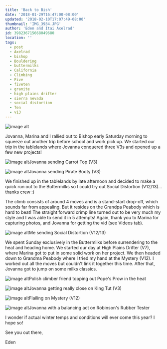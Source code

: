```yaml
---
title: 'Back to Bish'
date: '2018-01-29T16:47:00-08:00'
updated: '2018-02-10T17:07:49-08:00'
thumbnail: 'IMG_3934.JPG'
author: 'Eden and Itai Axelrad'
id: 398236715668049680
location: ''
tags:
  - post
  - Axelrad
  - bishop
  - Bouldering
  - buttermilks
  - California
  - Climbing
  - Five
  - fiveten
  - granite
  - high plains drifter
  - sierra nevada
  - social distortion
  - Ten
  - v13
---
```


![image alt](/images/IMG_3934.JPG)

Jovanna, Marina and I rallied out to Bishop early Saturday morning to squeeze out another trip before school and work pick up. We started our trip in the tablelands where Jovanna conquered three V3s and opened up a few new projects!

![image alt](/images/IMG_3926.JPG)Jovanna sending Carrot Top (V3)

![image alt](/images/IMG_3932.JPG)Jovanna sending Pirate Booty (V3)

We finished up in the tablelands by late afternoon and decided to make a quick run out to the Buttermilks so I could try out Social Distortion (V12/13)... thanks crew :)

The climb consists of around 4 moves and is a stand-start drop-off, which sounds far from appealing. But it resides on the Grandpa Peabody which is hard to beat! The straight forward crimp line turned out to be very much my style and I was able to send it in 5 attempts! Again, thank you to Marina for capturing photos, and Jovanna for getting the vid (see Videos tab).

![image alt](/images/IMG_3944.JPG)Me sending Social Distortion (V12/13)

We spent Sunday exclusively in the Buttermilks before surrendering to the heat and heading home. We started our day at
High Plains Drifter (V7), where Marina got to put in some solid work on her project. We then headed down to Grandma Peabody where I tried my hand at the Mystery (V12). I worked out all the moves but couldn't link it together this time. After that, Jovanna got to jump on some milks classics.

![image alt](/images/IMG_3946.JPG)Polish climber friend topping out Pope's Prow in the heat

![image alt](/images/IMG_3970.JPG)Jovanna getting really close on King Tut (V3)

![image alt](/images/IMG_3971.jpg)Flailing on Mystery (V12)

![image alt](/images/IMG_3956.JPG)Jovanna with a balancing act on Robinson's Rubber Tester

I wonder if actual winter temps and conditions will ever come this year? I hope so!

See you out there,

Eden


